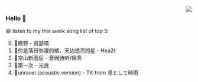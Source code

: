 <img align="right"  src="https://github-readme-stats.vercel.app/api/top-langs/?username=sohyunQVQ" />

### Hello 👋

😄 listen to my this week song list of top 5:

0. 🌈撒野 - 凯瑟喵
1. 🌈你是落日弥漫的橘，天边透亮的星 - Hea2t
2. 🌈空山新雨后 - 音阙诗听/锦零
3. 🌈第一次 - 光良
4. 🌈unravel (acoustic version) - TK from 凛として時雨

